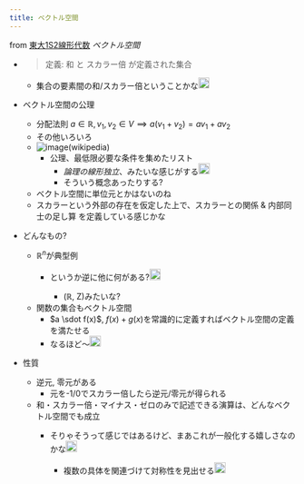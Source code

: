 ```yaml
---
title: ベクトル空間
---
```


from [東大1S2線形代数](%E6%9D%B1%E5%A4%A71S2%E7%B7%9A%E5%BD%A2%E4%BB%A3%E6%95%B0.md)
*ベクトル空間*

* 
   > 
   > 定義: 和 と スカラー倍 が定義された集合
  
  * 集合の要素間の和/スカラー倍ということかな<img src='https://scrapbox.io/api/pages/blu3mo-public/blu3mo/icon' alt='blu3mo.icon' height="19.5"/>
* ベクトル空間の公理
  * 分配法則 $a \in ℝ, v_1, v_2 \in V \implies a(v_1+v_2)=av_1+av_2$
  * その他いろいろ
  * ![image](https://gyazo.com/a1ce7134249e7b3d885bad48b72ef428/thumb/1000)(wikipedia)
    * 公理、最低限必要な条件を集めたリスト
      * *論理の線形独立*、みたいな感じがする<img src='https://scrapbox.io/api/pages/blu3mo-public/blu3mo/icon' alt='blu3mo.icon' height="19.5"/>
      * そういう概念あったりする?
  * ベクトル空間に単位元とかはないのね
  * スカラーという外部の存在を仮定した上で、スカラーとの関係 & 内部同士の足し算 を定義している感じかな
* どんなもの?
  * $ℝ^n$が典型例
    * というか逆に他に何がある?<img src='https://scrapbox.io/api/pages/blu3mo-public/blu3mo/icon' alt='blu3mo.icon' height="19.5"/>

      * (ℝ, Z)みたいな?
  * 関数の集合もベクトル空間
    * $a \sdot f(x)$, $f(x) + g(x)$を常識的に定義すればベクトル空間の定義を満たせる
    * なるほど〜<img src='https://scrapbox.io/api/pages/blu3mo-public/blu3mo/icon' alt='blu3mo.icon' height="19.5"/>
* 性質
  * 逆元, 零元がある
    * 元を-1/0でスカラー倍したら逆元/零元が得られる
  * 和・スカラー倍・マイナス・ゼロのみで記述できる演算は、どんなベクトル空間でも成立
    * そりゃそうって感じではあるけど、まあこれが一般化する嬉しさなのかな<img src='https://scrapbox.io/api/pages/blu3mo-public/blu3mo/icon' alt='blu3mo.icon' height="19.5"/>

      * 複数の具体を関連づけて対称性を見出せる<img src='https://scrapbox.io/api/pages/blu3mo-public/blu3mo/icon' alt='blu3mo.icon' height="19.5"/>
